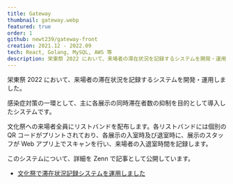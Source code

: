 ```yaml
---
title: Gateway
thumbnail: gateway.webp
featured: true
order: 1
github: newt239/gateway-front
creation: 2021.12 - 2022.09
tech: React, Golang, MySQL, AWS 等
description: 栄東祭 2022 において、来場者の滞在状況を記録するシステムを開発・運用しました。
---
```


栄東祭 2022 において、来場者の滞在状況を記録するシステムを開発・運用しました。

感染症対策の一環として、主に各展示の同時滞在者数の抑制を目的として導入したシステムです。

文化祭への来場者全員にリストバンドを配布します。各リストバンドには個別の QR コードがプリントされており、各展示の入室時及び退室時に、展示のスタッフが Web アプリ上でスキャンを行い、来場者の入退室時間を記録します。

このシステムについて、詳細を Zenn で記事として公開しています。

- <a href="https://zenn.dev/newt_st21/articles/gateway-stay-status-record-system" target="_blank">文化祭で滞在状況記録システムを運用しました</a>
